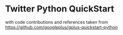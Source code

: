 # Twitter Python QuickStart
with code contributions and references taken from https://github.com/googleplus/gplus-quickstart-python